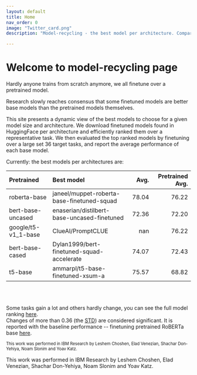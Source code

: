 ```yaml
---
layout: default
title: Home
nav_order: 0
image: "Twitter_card.png"
description: "Model-recycling - the best model per architecture. Comparing finetuned models from HF, as base models for future finetune on texts. "

---
```

# Welcome to model-recycling page

Hardly anyone trains from scratch anymore, we all finetune over a pretrained model. 

Research slowly reaches consensus that some finetuned models are better base models than the pretrained models 
themselves.

This site presents a dynamic view of the best models to choose for a given model size and architecture. We download
 finetuned models found in HuggingFace per architecture and efficiently ranked them over a representative task.
 We then evaluated the top ranked models by finetuning over a large set 36 target tasks, and report the average
 performance of each base model.


Currently: the best models per architectures are:
<br>

| Pretrained          | Best model                                  |   Avg. |   Pretrained Avg. |
|:--------------------|:--------------------------------------------|-------:|------------------:|
| roberta-base        | janeel/muppet-roberta-base-finetuned-squad  |  78.04 |             76.22 |
| bert-base-uncased   | enaserian/distilbert-base-uncased-finetuned |  72.36 |             72.20 |
| google/t5-v1_1-base | ClueAI/PromptCLUE                           | nan    |             76.22 |
| bert-base-cased     | Dylan1999/bert-finetuned-squad-accelerate   |  74.07 |             72.43 |
| t5-base             | ammarpl/t5-base-finetuned-xsum-a            |  75.57 |             68.82 |

<br>
<br>


Some tasks gain a lot and others hardly change, you can see the full model ranking [here](roberta_base_table.md).
<br>
Changes of more than 0.36 (the [STD](Roberta-base-Baseline)) are considered significant. It is reported with the baseline performance -- finetuning pretrained RoBERTa base [here](pretrain_scores_table.md).

<span style="font-size:0.8em;">This work was performed in IBM Research by Leshem Choshen, Elad Venezian, Shachar Don-Yehiya, Noam Slonim and Yoav Katz.</span>

This work was performed in IBM Research by Leshem Choshen, Elad Venezian, Shachar Don-Yehiya, Noam Slonim and Yoav Katz.